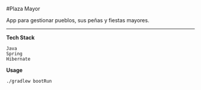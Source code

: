 #Plaza Mayor

App para gestionar pueblos, sus peñas y fiestas mayores.

---

**Tech Stack**

	Java
	Spring
	Hibernate

**Usage**

	./gradlew bootRun

